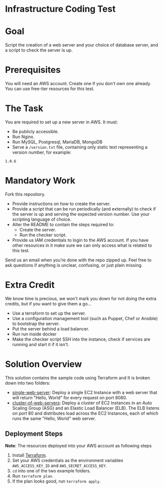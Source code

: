 Infrastructure Coding Test
==========================

# Goal

Script the creation of a web server and your choice of database server, and a script to check the server is up.

# Prerequisites

You will need an AWS account. Create one if you don't own one already. You can use free-tier resources for this test.

# The Task

You are required to set up a new server in AWS. It must:

* Be publicly accessible.
* Run Nginx.
* Run MySQL, Postgresql, MariaDB, MongoDB
* Serve a `/version.txt` file, containing only static text representing a version number, for example:

```
1.0.6
```

# Mandatory Work

Fork this repository.

* Provide instructions on how to create the server.
* Provide a script that can be run periodically (and externally) to check if the server is up and serving the expected version number. Use your scripting language of choice.
* Alter the README to contain the steps required to:
  * Create the server.
  * Run the checker script.
* Provide us IAM credentials to login to the AWS account. If you have other resources in it make sure we can only access what is related to this test.

Send us an email when you’re done with the repo zipped up. Feel free to ask questions if anything is unclear, confusing, or just plain missing.

# Extra Credit

We know time is precious, we won't mark you down for not doing the extra credits, but if you want to give them a go...

* Use a terraform to set up the server.
* Use a configuration management tool (such as Puppet, Chef or Ansible) to bootstrap the server.
* Put the server behind a load balancer.
* Run run inside docker
* Make the checker script SSH into the instance, check if services are running and start it if it isn't.


# Solution Overview

This solution contains the sample code using Terraform and It is broken down into two
folders:

* [single-web-server](./single-web-server): Deploy a single EC2 Instance with a web server that will return
  "Hello, World" for every request on port 8080.
* [cluster-of-web-servers](./cluster-of-web-servers): Deploy a cluster of EC2 Instances in an Auto Scaling Group (ASG)
  and an Elastic Load Balancer (ELB). The ELB listens on port 80 and distributes load across the EC2 Instances, each
  of which runs the same "Hello, World" web server.

##  Deployment Steps

**Note**: The resources deployed into your AWS account as following steps

1. Install [Terraform](https://www.terraform.io/).
1. Set your AWS credentials as the environment variables `AWS_ACCESS_KEY_ID` and `AWS_SECRET_ACCESS_KEY`.
1. `cd` into one of the two example folders.
1. Run `terraform plan`.
1. If the plan looks good, run `terraform apply`.
